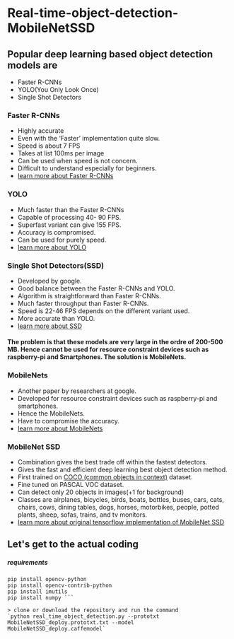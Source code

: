 # Real-time-object-detection-MobileNetSSD

## Popular deep learning based object detection models are
- Faster R-CNNs
- YOLO(You Only Look Once)
- Single Shot Detectors

### Faster R-CNNs
- Highly accurate 
- Even with the ‘Faster’ implementation quite slow.
- Speed is about  7 FPS
- Takes at list 100ms per image
- Can be used when speed is not concern.
- Difficult to understand especially for beginners.
- [learn more about Faster R-CNNs](https://arxiv.org/abs/1506.01497)

### YOLO
- Much faster than the Faster R-CNNs
- Capable of processing 40- 90 FPS.
- Superfast variant can give 155 FPS.
- Accuracy is compromised.
- Can be used for purely speed.
- [learn more about YOLO](https://arxiv.org/abs/1506.02640)

### Single Shot Detectors(SSD)
- Developed by google.
- Good balance between the Faster R-CNNs and YOLO.
- Algorithm is straightforward than Faster R-CNNs.
- Much faster throughput than Faster R-CNNs.
- Speed is 22-46 FPS depends on the different variant used.
- More accurate than YOLO.
- [learn more about SSD](https://arxiv.org/abs/1512.02325)

#### The problem is that these models are very large in the ordre of 200-500 MB. Hence cannot be used for resource constraint devices such as raspberry-pi and Smartphones. The solution is MobileNets.

### MobileNets
- Another paper by researchers at google.
- Developed for resource constraint devices such as raspberry-pi and smartphones.
- Hence the MobileNets.
- Have to compromise the accuracy.
- [learn more about MobileNets](https://arxiv.org/abs/1704.04861)

### MobileNet SSD
- Combination gives the best trade off within the fastest detectors.
- Gives the fast and efficient deep learning best object detection method.
- First trained on [COCO (common objects in context)](http://cocodataset.org/) dataset.
- Fine tuned on PASCAL VOC dataset.
- Can detect only 20 objects in images(+1 for background)
- Classes are airplanes, bicycles, birds, boats, bottles, buses, cars, cats, chairs, cows, dining tables, dogs, horses, motorbikes, people, potted plants, sheep, sofas, trains, and tv monitors.
- [learn more about original tensorflow implementation of MobileNet SSD](https://github.com/Zehaos/MobileNet)

## Let's get to the actual coding
##### requirements

```
pip install opencv-python
pip install opencv-contrib-python
pip install imutils
pip install numpy ```

> clone or download the repository and run the command 
`python real_time_object_detection.py --prototxt MobileNetSSD_deploy.prototxt.txt --model MobileNetSSD_deploy.caffemodel`






